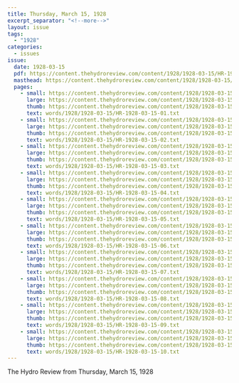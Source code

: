 ```yaml
---
title: Thursday, March 15, 1928
excerpt_separator: "<!--more-->"
layout: issue
tags:
  - "1928"
categories:
  - issues
issue:
  date: 1928-03-15
  pdf: https://content.thehydroreview.com/content/1928/1928-03-15/HR-1928-03-15.pdf
  masthead: https://content.thehydroreview.com/content/1928/1928-03-15/masthead/HR-1928-03-15.jpg
  pages:
    - small: https://content.thehydroreview.com/content/1928/1928-03-15/small/HR-1928-03-15-01.jpg
      large: https://content.thehydroreview.com/content/1928/1928-03-15/large/HR-1928-03-15-01.jpg
      thumb: https://content.thehydroreview.com/content/1928/1928-03-15/thumbnails/HR-1928-03-15-01.jpg
      text: words/1928/1928-03-15/HR-1928-03-15-01.txt
    - small: https://content.thehydroreview.com/content/1928/1928-03-15/small/HR-1928-03-15-02.jpg
      large: https://content.thehydroreview.com/content/1928/1928-03-15/large/HR-1928-03-15-02.jpg
      thumb: https://content.thehydroreview.com/content/1928/1928-03-15/thumbnails/HR-1928-03-15-02.jpg
      text: words/1928/1928-03-15/HR-1928-03-15-02.txt
    - small: https://content.thehydroreview.com/content/1928/1928-03-15/small/HR-1928-03-15-03.jpg
      large: https://content.thehydroreview.com/content/1928/1928-03-15/large/HR-1928-03-15-03.jpg
      thumb: https://content.thehydroreview.com/content/1928/1928-03-15/thumbnails/HR-1928-03-15-03.jpg
      text: words/1928/1928-03-15/HR-1928-03-15-03.txt
    - small: https://content.thehydroreview.com/content/1928/1928-03-15/small/HR-1928-03-15-04.jpg
      large: https://content.thehydroreview.com/content/1928/1928-03-15/large/HR-1928-03-15-04.jpg
      thumb: https://content.thehydroreview.com/content/1928/1928-03-15/thumbnails/HR-1928-03-15-04.jpg
      text: words/1928/1928-03-15/HR-1928-03-15-04.txt
    - small: https://content.thehydroreview.com/content/1928/1928-03-15/small/HR-1928-03-15-05.jpg
      large: https://content.thehydroreview.com/content/1928/1928-03-15/large/HR-1928-03-15-05.jpg
      thumb: https://content.thehydroreview.com/content/1928/1928-03-15/thumbnails/HR-1928-03-15-05.jpg
      text: words/1928/1928-03-15/HR-1928-03-15-05.txt
    - small: https://content.thehydroreview.com/content/1928/1928-03-15/small/HR-1928-03-15-06.jpg
      large: https://content.thehydroreview.com/content/1928/1928-03-15/large/HR-1928-03-15-06.jpg
      thumb: https://content.thehydroreview.com/content/1928/1928-03-15/thumbnails/HR-1928-03-15-06.jpg
      text: words/1928/1928-03-15/HR-1928-03-15-06.txt
    - small: https://content.thehydroreview.com/content/1928/1928-03-15/small/HR-1928-03-15-07.jpg
      large: https://content.thehydroreview.com/content/1928/1928-03-15/large/HR-1928-03-15-07.jpg
      thumb: https://content.thehydroreview.com/content/1928/1928-03-15/thumbnails/HR-1928-03-15-07.jpg
      text: words/1928/1928-03-15/HR-1928-03-15-07.txt
    - small: https://content.thehydroreview.com/content/1928/1928-03-15/small/HR-1928-03-15-08.jpg
      large: https://content.thehydroreview.com/content/1928/1928-03-15/large/HR-1928-03-15-08.jpg
      thumb: https://content.thehydroreview.com/content/1928/1928-03-15/thumbnails/HR-1928-03-15-08.jpg
      text: words/1928/1928-03-15/HR-1928-03-15-08.txt
    - small: https://content.thehydroreview.com/content/1928/1928-03-15/small/HR-1928-03-15-09.jpg
      large: https://content.thehydroreview.com/content/1928/1928-03-15/large/HR-1928-03-15-09.jpg
      thumb: https://content.thehydroreview.com/content/1928/1928-03-15/thumbnails/HR-1928-03-15-09.jpg
      text: words/1928/1928-03-15/HR-1928-03-15-09.txt
    - small: https://content.thehydroreview.com/content/1928/1928-03-15/small/HR-1928-03-15-10.jpg
      large: https://content.thehydroreview.com/content/1928/1928-03-15/large/HR-1928-03-15-10.jpg
      thumb: https://content.thehydroreview.com/content/1928/1928-03-15/thumbnails/HR-1928-03-15-10.jpg
      text: words/1928/1928-03-15/HR-1928-03-15-10.txt
---
```


The Hydro Review from Thursday, March 15, 1928

<!--more-->

